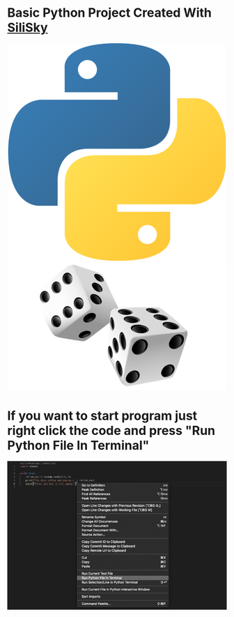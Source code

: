 # Basic Python Project Created With [SiliSky](https://www.silisky.com/)
<div align='center'>
<img src="./readmeAssets/python.png" width='500px'>
<img src="./readmeAssets/dice.png" >
</div>

# If you want to start program just right click the code and press "Run Python File In Terminal"

<div align='center'>
<img src="./readmeAssets/diceRun.png" >
</div>
